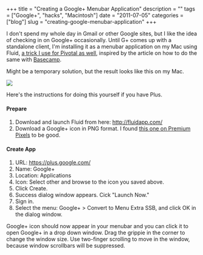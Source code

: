 +++
title = "Creating a Google+ Menubar Application"
description = ""
tags = ["Google+", "hacks", "Macintosh"]
date = "2011-07-05"
categories = ["blog"]
slug = "creating-google-menubar-application"
+++



<p>I don't spend my whole day in Gmail or other Google sites, but I like the idea of checking in on Google+ occasionally. Until G+ comes up with a standalone client, I'm installing it as a menubar application on my Mac using Fluid, <a href="http://blogs.balsamiq.com/ux/2011/02/17/creating-a-mac-menubar-app-for-pivotal-tracker/">a trick I use for Pivotal as well</a>, inspired by the article on how to do the same with <a href="http://productblog.37signals.com/products/2011/02/tip-get-the-basecamp-mobile-interface-in-your-menu-bar-with-fluid-.html">Basecamp</a>.</p>
<p>Might be a temporary solution, but the result looks like this on my Mac.</p>
<p><img src="http://farm7.static.flickr.com/6029/5904990381_9494328c0b_z.jpg" style="max-width: 610px;" /></p>
<p>Here's the instructions for doing this yourself if you have Plus.</p>
<h4>Prepare</h4>
<ol>
<li>Download and launch Fluid from here: <a href="http://fluidapp.com/">http://fluidapp.com/</a></li>
<li>Download a Google+ icon in PNG format. I found <a href="http://www.premiumpixels.com/freebies/google-plus-icons-png-psd/">this one on Premium Pixels</a> to be good.</li>
</ol>
<h4>Create App</h4>
<ol>
<li>URL: <a href="https://plus.google.com/" title="https://plus.google.com/">https://plus.google.com/</a></li>
<li>Name: Google+</li>
<li>Location: Applications</li>
<li>Icon: Select other and browse to the icon you saved above.</li>
<li>Click Create.</li>
<li>Success dialog window appears. Cick "Launch Now."</li>
<li>Sign in.</li>
<li>Select the menu: Google+ > Convert to Menu Extra SSB, and click OK in the dialog window.</li>
</ol>
<p>Google+ icon should now appear in your menubar and you can click it to open Google+ in a drop down window.  Drag the grippie in the corner to change the window size. Use two-finger scrolling to move in the window, because window scrollbars will be suppressed.</p>
    
  
